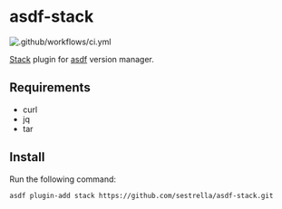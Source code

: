 # asdf-stack

![.github/workflows/ci.yml](https://github.com/sestrella/asdf-stack/workflows/.github/workflows/ci.yml/badge.svg?branch=master)

[Stack][stack] plugin for [asdf][asdf] version manager.

## Requirements

- curl
- jq
- tar

## Install

Run the following command:

```
asdf plugin-add stack https://github.com/sestrella/asdf-stack.git
```

[asdf]: https://github.com/asdf-vm/asdf
[stack]: https://docs.haskellstack.org/en/stable/README
